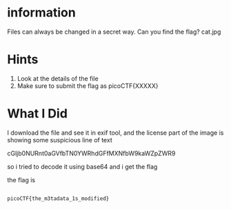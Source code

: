 # information

Files can always be changed in a secret way. Can you find the flag? cat.jpg

# Hints

1. Look at the details of the file
2. Make sure to submit the flag as picoCTF{XXXXX}

# What I Did

I download the file and see it in exif tool,
and the license part of the image is showing some suspicious line of
text 

cGljb0NURnt0aGVfbTN0YWRhdGFfMXNfbW9kaWZpZWR9

so i tried to decode it using base64 and i get the flag


the flag is 

``` 

picoCTF{the_m3tadata_1s_modified} 

```





